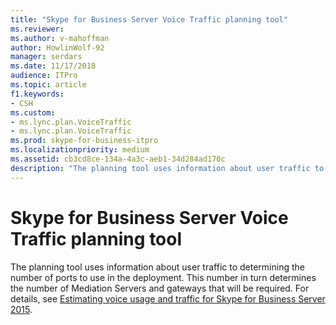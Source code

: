 ```yaml
---
title: "Skype for Business Server Voice Traffic planning tool"
ms.reviewer: 
ms.author: v-mahoffman
author: HowlinWolf-92
manager: serdars
ms.date: 11/17/2018
audience: ITPro
ms.topic: article
f1.keywords:
- CSH
ms.custom:
- ms.lync.plan.VoiceTraffic
- ms.lync.plan.VoiceTraffic
ms.prod: skype-for-business-itpro
ms.localizationpriority: medium
ms.assetid: cb3cd8ce-134a-4a3c-aeb1-34d284ad170c
description: "The planning tool uses information about user traffic to determining the number of ports to use in the deployment. This number in turn determines the number of Mediation Servers and gateways that will be required. For details, see Estimating voice usage and traffic for Skype for Business Server 2015."
---
```


# Skype for Business Server Voice Traffic planning tool
 
The planning tool uses information about user traffic to determining the number of ports to use in the deployment. This number in turn determines the number of Mediation Servers and gateways that will be required. For details, see [Estimating voice usage and traffic for Skype for Business Server 2015](../../plan-your-deployment/capacity/estimating-voice-traffic.md).
  

